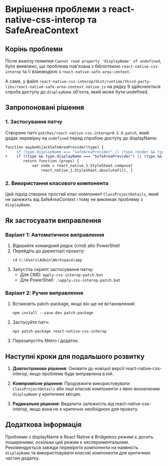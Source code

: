 # Вирішення проблеми з react-native-css-interop та SafeAreaContext

## Корінь проблеми

Після аналізу помилки `Cannot read property 'displayName' of undefined`, було виявлено, що проблема пов'язана з бібліотекою `react-native-css-interop` та її взаємодією з `react-native-safe-area-context`.

А саме, у файлі `react-native-css-interop/dist/runtime/third-party-libs/react-native-safe-area-context.native.js` на рядку 9 здійснюється спроба доступу до `displayName` об'єкта, який може бути undefined.

## Запропоновані рішення

### 1. Застосування патчу

Створено патч `patches/react-native-css-interop+0.5.0.patch`, який додає перевірку на `undefined` перед спробою доступу до displayName:

```diff
function maybeHijackSafeAreaProvider(type) {
-    if (type.displayName === "SafeAreaProvider" || (type.render && type.render.displayName === "SafeAreaProvider")) {
+    if ((type && type.displayName === "SafeAreaProvider") || (type && type.render && type.render.displayName === "SafeAreaProvider")) {
        return function (props) {
            var node = react_native_1.StyleSheet.compose(
                react_native_1.StyleSheet.absoluteFill, {
```

### 2. Використання класового компонента 

Цей підхід створює простий клас-компонент `ClassProjectDetails`, який не залежить від SafeAreaContext і тому не викликає проблему з `displayName`.

## Як застосувати виправлення

### Варіант 1: Автоматичное виправлення

1. Відкрийте командний рядок (cmd) або PowerShell
2. Перейдіть до директорії проєкту:
   ```
   cd C:\Users\Admin\Workspace\app
   ```
3. Запустіть скрипт застосування патчу:
   - Для CMD: `apply-css-interop-patch.bat`
   - Для PowerShell: `.\apply-css-interop-patch.bat`

### Варіант 2: Ручне виправлення

1. Встановіть patch-package, якщо він ще не встановлений:
   ```
   npm install --save-dev patch-package
   ```

2. Застосуйте патч:
   ```
   npx patch-package react-native-css-interop
   ```

3. Перезапустіть Metro і додаток.

## Наступні кроки для подальшого розвитку

1. **Довгострокове рішення**: Оновити до новішої версії react-native-css-interop, якщо проблема буде виправлена в ній.

2. **Компромісне рішення**: Продовжити використовувати `ClassProjectDetails` або інші класові компоненти з явно визначеним `displayName` у критичних місцях.

3. **Радикальне рішення**: Видалити залежність від react-native-css-interop, якщо вона не є критично необхідною для проєкту.

## Додаткова інформація

Проблеми з displayName в React Native в Bridgeless режимі є досить поширеними, оскільки цей режим є експериментальним. Рекомендується завжди перевіряти компоненти на наявність `displayName` та використовувати класові компоненти для критичних частин додатку.